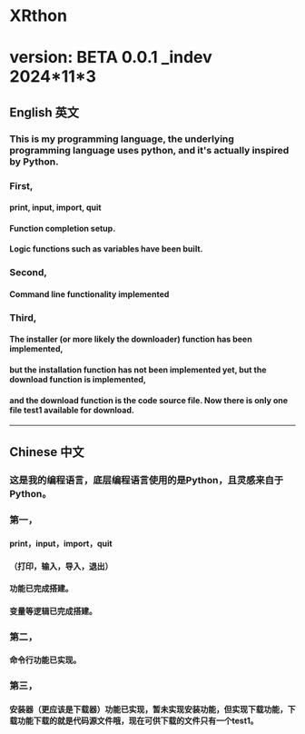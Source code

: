 # XRthon

# version: BETA 0.0.1 _indev 2024\*11*3

## English 英文

### This is my programming language, the underlying programming language uses python, and it's actually inspired by Python.

### First,

#### print, input, import, quit

#### Function completion setup.

#### Logic functions such as variables have been built.

### Second,

#### Command line functionality implemented

### Third,

#### The installer (or more likely the downloader) function has been implemented,

#### but the installation function has not been implemented yet, but the download function is implemented,

#### and the download function is the code source file. Now there is only one file test1 available for download.

---

## Chinese 中文

### 这是我的编程语言，底层编程语言使用的是Python，且灵感来自于Python。

### 第一，

#### print，input，import，quit

#### （打印，输入，导入，退出）

#### 功能已完成搭建。

#### 变量等逻辑已完成搭建。

### 第二，

#### 命令行功能已实现。

### 第三，

#### 安装器（更应该是下载器）功能已实现，暂未实现安装功能，但实现下载功能，下载功能下载的就是代码源文件哦，现在可供下载的文件只有一个test1。
